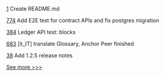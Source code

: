 
[1](https://github.com/hyperledger-labs/Media-Tracking-Platform-to-Tackle-Online-Piracy/pull/1) Create README.md

[774](https://github.com/hyperledger/firefly/pull/774) Add E2E test for contract APIs and fix postgres migration

[384](https://github.com/hyperledger-labs/orion-server/pull/384) Ledger API test: blocks

[683](https://github.com/hyperledger/fabric-docs-i18n/pull/683) [it_IT] translate Glossary, Anchor Peer finished

[38](https://github.com/hyperledger/sawtooth-sdk-python/pull/38) Add 1.2.5 release notes


[See more >>>](https://start-here.hyperledger.org/pull-requests)
